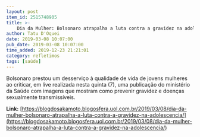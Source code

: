 ```yaml
---
layout: post
item_id: 2515748905
title: >-
    Dia da Mulher: Bolsonaro atrapalha a luta contra a gravidez na adolescência
author: Tatu D'Oquei
date: 2019-03-08 10:07:00
pub_date: 2019-03-08 10:07:00
time_added: 2019-12-23 21:21:01
category: refletimos
tags: [saúde]
---
```


Bolsonaro prestou um desserviço à qualidade de vida de jovens mulheres ao criticar, em live realizada nesta quinta (7), uma publicação do ministério da Saúde com imagens que mostram como prevenir gravidez e doenças sexualmente transmissíveis.

**Link:** [https://blogdosakamoto.blogosfera.uol.com.br/2019/03/08/dia-da-mulher-bolsonaro-atrapalha-a-luta-contra-a-gravidez-na-adolescencia/](https://blogdosakamoto.blogosfera.uol.com.br/2019/03/08/dia-da-mulher-bolsonaro-atrapalha-a-luta-contra-a-gravidez-na-adolescencia/)

